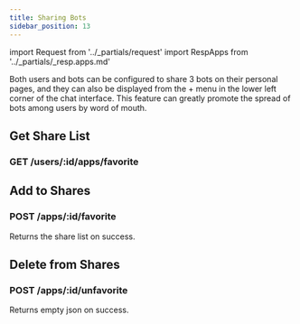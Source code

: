 ```yaml
---
title: Sharing Bots
sidebar_position: 13
---
```


import Request from '../_partials/request'
import RespApps from '../_partials/_resp.apps.md'

Both users and bots can be configured to share 3 bots on their personal pages, and they can also be displayed from the + menu in the lower left corner of the chat interface. This feature can greatly promote the spread of bots among users by word of mouth.

## Get Share List

### GET /users/:id/apps/favorite


<Request title="Get share list" url="/users/06aed1e3-bd77-4a59-991a-5bb5ae6fbb09/apps/favorite"/>

<RespApps />

## Add to Shares

### POST /apps/:id/favorite

<Request title="Add to share list" method="POST" url="/apps/06aed1e3-bd77-4a59-991a-5bb5ae6fbb09/favorite"/>

Returns the share list on success.

<RespApps />

## Delete from Shares

### POST /apps/:id/unfavorite

<Request title="Delete from share list" method="POST" url="/apps/06aed1e3-bd77-4a59-991a-5bb5ae6fbb09/unfavorite"/>

Returns empty json on success.

